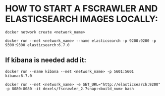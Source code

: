 # HOW TO START A FSCRAWLER AND ELASTICSEARCH IMAGES LOCALLY:
```
docker network create <network_name>

docker run --net <network_name> --name elasticsearch -p 9200:9200 -p 9300:9300 elasticsearch:6.7.0
```

## If kibana is needed add it:
```
docker run --name kibana --net <network_name> -p 5601:5601 kibana:6.7.0
```
```
docker run --net <network_name> -e SET_URL="http://elasticsearch:9200" -p 8080:8080 -it dexels/fscrawler_2.7snap:<build_num> bash
```
